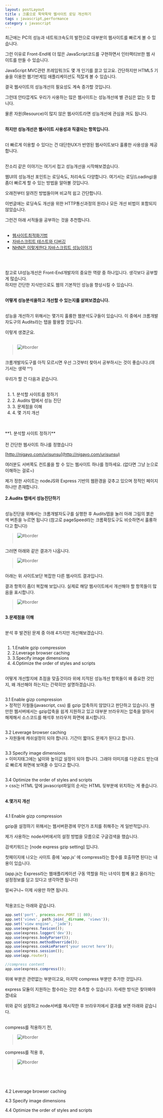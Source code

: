 ```yaml
---
layout: postLayout
title : 크롬으로 뚝딱뚝딱 웹사이트 로딩 개선하기
tags : javascript,performance
category : javascript
---
```



최근에는 PC의 성능과 네트워크속도의 발전으로 대부분의 웹사이트를 빠르게 볼 수 있습니다.

그런 이유로 Front-End에 더 많은 JavaScript코드를 구현하면서 인터랙티브한 웹 사이트를 만들 수 있습니다.

JavaScript MVC관련 프레임워크도 몇 개 인기를 끌고 있고요. 간단하지만 HTML5 기술을 이용한 웹기반게임 애플리케이션도 적잖게 볼 수 있습니다.

결국 웹사이트의 성능개선의 필요성도 계속 증가할 것입니다.

그런데 안타깝게도 우리가 사용하는 많은 웹사이트는 성능개선에 별 관심은 없는 듯 합니다.

물론 자원(Resource)이 많지 않은 웹사이트라면 성능개선에 관심을 꺼도 됩니다. <br><br>

**하지만 성능개선은 웹사이트 사용성과 직결되는 항목입니다.** <br><br>

더 빠르게 이용할 수 있다는 건 대단한UX가 반영된 웹사이트보다 훌륭한 사용성을 제공합니다. <br/><br/>


잔소리 같은 이야기는 여기서 접고 성능개선을 시작해보겠습니다.

웹UI의 성능개선 포인트는 로딩속도, 처리속도 다양합니다.
여기서는 로딩(Loading)을 좀더 빠르게 할 수 있는 방법을 알아볼 것입니다.

오래전부터 알려진 방법들이며 비교적 쉽고 간단합니다. 

이번글에는 로딩속도 개선을 위한 HTTP통신과정의 원리나 모든 개선 비법이 포함되지 않았습니다.

그런건 아래 서적들을 공부하는 것을 추천합니다. <br><br>


- [웹사이트최적화기법](http://book.naver.com/bookdb/book_detail.nhn?bid=4587095)
- [자바스크립트 테스트와 디버깅](http://book.naver.com/bookdb/book_detail.nhn?bid=7383401)
- [NHN은 이렇게한다 자바스크립트 성능이야기](http://book.naver.com/bookdb/book_detail.nhn?bid=7006583)

<br><br>

참고로 UI성능개선은 Front-End개발자의 중요한 역량 중 하나입니다. 생각보다 공부할 게 많습니다. <br>
하지만 간단한 지식만으로도 웹의 기본적인 성능을 향상시킬 수 있습니다. <br><br>

**어떻게 성능분석을하고 개선할 수 있는지를 살펴보겠습니다.** <br><br>

성능을 개선하기 위해서는 몇가지 훌륭한 웹분석도구들이 있습니다. 이 중에서 크롬개발자도구의 Audits라는 탭을 활용할 것입니다.

이렇게 생겼군요.<br/><br/>


>![#border](/images/0401/auditmain.png "크롬 Audits탭") <br/><br/>

크롬개발자도구를 아직 모르시면 우선 그것부터 찾아서 공부하시는 것이 좋습니다.(여기서는 생략 ^^)

우리가 할 건 다음과 같습니다. <br><br>

<ol>
	<li> 1. 분석할 사이트를 정하기</li>
	<li> 2. Audits 탭에서 성능 진단</li>
	<li> 3. 문제점을 이해</li>
	<li> 4. 몇 가지 개선</li>
</ol>
<br><br>
**1. 분석할 사이트 정하기**<br><br>
전 간단한 웹사이트 하나를 정했습니다

[http://nigayo.com/urisunsu](http://nigayo.com/urisunsu)

여러분도 서버쪽도 컨트롤을 할 수 있는 웹사이트 하나를 정하세요. (없다면 그냥 눈으로 이해하는 걸로~)

제가 정한 사이트는 nodeJS와 Express 기반의 웹환경을 갖추고 있으며 정적인 페이지 하나만 존재합니다.
<br><br>
**2.Audits 탭에서 성능진단하기**<br><br>

성능진단을 위해서는 크롬개발자도구를 실행한 후 Audits탭을 눌러 아래 그림의 붉은 색 버튼을 누르면 됩니다
(참고로 pageSpeed라는 크롬확장도구도 비슷하면서 훌륭하다고 합니다) 

>![#border](/images/0401/auditstart.png "Audits 으로 성능진단 시작하기") <br/><br/> 

그러면 아래와 같은 결과가 나옵니다. 

>![#border](/images/0401/compress/gzip_audit_before.png "성능진단결과") <br/><br/>

아래는 위 사이트보단 복잡한 다른 웹사이트 결과입니다.

결과 항목이 좀더 복잡해 보입니다. 실제로 해당 웹사이트에서 개선해야 할 항목들이 많음을 표시합니다.

>![#border](/images/0401/auditResultG.png "성능진단결과") <br/><br/>

**3.문제점을 이해**<br><br>

분석 후 발견된 문제 중 아래 4가지만 개선해보겠습니다. <br><br>

1. 1.Enable gzip compression
2. 2.Leverage browser caching
3. 3.Specify image dimensions
4. 4.Optimize the order of styles and scripts
<br><br>

어떻게 개선할지에 초점을 맞출것이라 위에 지적된 성능개선 항목들이 왜 중요한 것인지, 왜 개선해야 하는지는 간략히만 설명하겠습니다. <br><br>


3.1 Enable gizp compression <br>
 \> 정적인 자웓들(javascript, css) 를 gzip 압축하지 않았다고 판단하고 있습니다. 웬만한 웹서버에서는 gzip압축을 쉽게 지원하고 있고 대부분 브라우저는 압축을 알아서 해제해서 소스코드를 해석후 브라우저 화면에 표시합니다. <br><br>

3.2 Leverage browser caching <br>
 \> 자원들에 캐쉬설정이 되야 합니다. 기간이 짧아도 문제가 된다고 합니다. <br><br>

3.3 Specify image dimensions <br>
 \> 이미지태그에는 넓이와 높이값 설정이 되야 합니다. 그래야 이미지를 다운로드 받는대로 빠르게 화면에 보여줄 수 있다고 합니다. <br><br>

3.4 Optimize the order of styles and scripts <br>
 \> css는 HTML 앞에 javascript파일의 순서는 HTML 뒷부분에 위치하는 게 좋습니다. <br><br>

**4.몇가지 개선**<br><br>

4.1 Enable gizp compression

gzip을 설정하기 위해서는 웹서버환경에 무언가 조치를 취해주는 게 일반적입니다.

제가 사용하는 node서버에서의 설정 방법을 모름으로 구글검색을 했습니다.

검색키워드는 [node express gzip setting] 입니다.

첫페이지에 나오는 사이트 중에 'app.js' 에 compress라는 함수를 호출하면 된다는 내용이 있습니다.

(app.js는 Express라는 웹애플리케이션 구동 역할을 하는 녀석이 함꼐 물고 올라가는 설정정보를 담고 있다고 생각하면 됩니다)

얼씨구나~ 이제 사용만 하면 됩니다. <br><br>	

적용코드는 아래와 같습니다.

~~~ javascript
app.set('port', process.env.PORT || 80); 
app.set('views', path.join(__dirname, 'views')); 
app.set('view engine', 'jade'); 
app.use(express.favicon()); 
app.use(express.logger('dev')); 
app.use(express.bodyParser()); 
app.use(express.methodOverride()); 
app.use(express.cookieParser('your secret here')); 
app.use(express.session()); 
app.use(app.router); 

//compress content 
app.use(express.compress());
~~~

위에 부분은 관련없는 부분이고요, 마지막 compress 부분만 추가한 것입니다.

express 모듈이 지원하는 함수라는 것만 추측할 수 있습니다. 자세한 방식은 찾아봐야겠네요

위와 같이 설정하고 node서버를 재시작한 후 브라우저에서 결과를 보면 아래와 같습니다. <br><br>

compress를 적용하기 전,

>![#border](/images/0401/compress/gzip_audit_before.png) <br><br>

compress를 적용 후,

>![#border](/images/0401/compress/gzip_audit_after.png) <br><br>





<br><br>

4.2 Leverage browser caching <br>

4.3 Specify image dimensions <br>

4.4 Optimize the order of styles and scripts <br>





